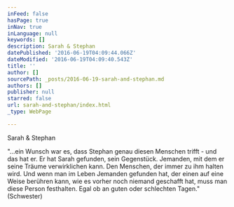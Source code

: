 ```yaml
---
inFeed: false
hasPage: true
inNav: true
inLanguage: null
keywords: []
description: Sarah & Stephan
datePublished: '2016-06-19T04:09:44.066Z'
dateModified: '2016-06-19T04:09:40.543Z'
title: ''
author: []
sourcePath: _posts/2016-06-19-sarah-and-stephan.md
authors: []
publisher: null
starred: false
url: sarah-and-stephan/index.html
_type: WebPage

---
```

Sarah & Stephan

"...ein Wunsch war es, dass Stephan genau diesen Menschen trifft - und das hat er. Er hat Sarah gefunden, sein Gegenstück. Jemanden, mit dem er seine Träume verwirklichen kann. Den Menschen, der immer zu ihm halten wird. Und wenn man im Leben Jemanden gefunden hat, der einen auf eine Weise berühren kann, wie es vorher noch niemand geschafft hat, muss man diese Person festhalten. Egal ob an guten oder schlechten Tagen." (Schwester)